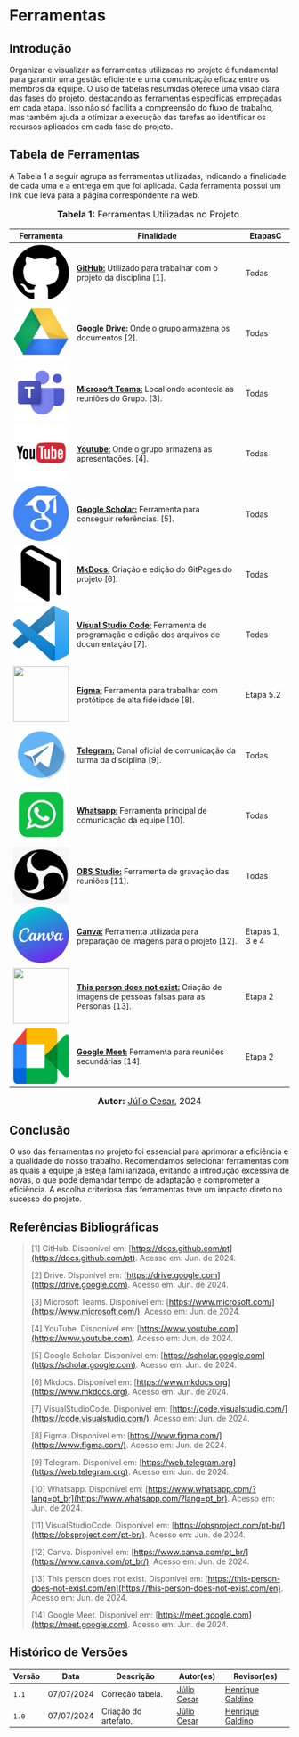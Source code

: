 # Ferramentas
## Introdução

Organizar e visualizar as ferramentas utilizadas no projeto é fundamental para garantir uma gestão eficiente e uma comunicação eficaz entre os membros da equipe. O uso de tabelas resumidas oferece uma visão clara das fases do projeto, destacando as ferramentas específicas empregadas em cada etapa. Isso não só facilita a compreensão do fluxo de trabalho, mas também ajuda a otimizar a execução das tarefas ao identificar os recursos aplicados em cada fase do projeto.

## Tabela de Ferramentas

A Tabela 1 a seguir agrupa as ferramentas utilizadas, indicando a finalidade de cada uma e a entrega em que foi aplicada. Cada ferramenta possui um link que leva para a página correspondente na web.

<div align="center">
<font size="3"><p style="text-align: center"><b>Tabela 1:</b> Ferramentas Utilizadas no Projeto.</p></font>

<table>
  <tr>
    <th>Ferramenta</th>
    <th>Finalidade</th>
    <th>EtapasC</th>
  </tr>
 <tbody>
    <tr>
      <td><img src="https://github.com/Requisitos-de-Software/2024.1-Consumidor.gov/blob/main/assets/img/logos/github.png?raw=true" width="100" height="100"></td>
      <td><b><a  href= "https://github.com">GitHub:</a></b> Utilizado para trabalhar com o projeto da disciplina [1].</td>
      <td>Todas</td>
    </tr>
    <tr>
      <td><img src="https://github.com/Requisitos-de-Software/2024.1-Consumidor.gov/blob/main/assets/img/logos/drive.png?raw=true" width="100" height="100"></td>
      <td><b><a href="#">Google Drive:</a></b> Onde o grupo armazena os documentos [2].</td>
      <td>Todas</td>
    </tr>
    <tr>
      <td><img src="https://github.com/Requisitos-de-Software/2024.1-Consumidor.gov/blob/main/assets/img/logos/teams.png?raw=true" width="100" height="100"></td>
      <td><b><a href="#">Microsoft Teams:</a></b> Local onde acontecia as reuniões do Grupo.   [3].</td>
      <td>Todas</td>
    </tr>
    <tr>
      <td><img src="https://github.com/Requisitos-de-Software/2024.1-Consumidor.gov/blob/main/assets/img/logos/youtube.png?raw=true" width="100" height="100"></td>
      <td><b><a href="#">Youtube:</a></b> Onde o grupo armazena as apresentações. [4].</td>
      <td>Todas</td>
    </tr>
    <tr>
      <td><img src="https://github.com/Requisitos-de-Software/2024.1-Consumidor.gov/blob/main/assets/img/logos/scholar-google.png?raw=true" width="100" height="100"></td>
      <td><b><a href="#">Google Scholar:</a></b> Ferramenta para conseguir referências. [5].</td>
      <td>Todas</td>
    </tr>
    <tr>
      <td><img src="https://github.com/Requisitos-de-Software/2024.1-Consumidor.gov/blob/main/assets/img/logos/mkdocs.png?raw=true" width="100" height="100"></td>
      <td><b><a href="#">MkDocs:</a></b> Criação e edição do GitPages do projeto [6].</td>
      <td>Todas</td>
    </tr>
    <tr>
      <td><img src="https://github.com/Requisitos-de-Software/2024.1-Consumidor.gov/blob/main/assets/img/logos/logo-vscode.png?raw=true" width="100" height="100"></td>
      <td><b><a href="#">Visual Studio Code:</a></b> Ferramenta de programação e edição dos arquivos de documentação [7].</td>
      <td>Todas</td>
    </tr>
    <tr>
      <td><img src="https://github.com/Requisitos-de-Software/2023.2-ConecteSUS/blob/main/docs/imagens/figma-logo.png?raw=true" width="100" height="100"></td>
      <td><b><a href="#">Figma:</a></b> Ferramenta para trabalhar com protótipos de alta fidelidade [8].</td>
      <td>Etapa 5.2</td>
    </tr>
    <tr>
      <td><img src="https://github.com/Requisitos-de-Software/2024.1-Consumidor.gov/blob/main/assets/img/logos/telegram.png?raw=true" width="100" height="100"></td>
      <td><b><a href="#">Telegram:</a></b> Canal oficial de comunicação da turma da disciplina [9].</td>
      <td>Todas</td>
    </tr>
    <tr>
      <td><img src="https://github.com/Requisitos-de-Software/2024.1-Consumidor.gov/blob/main/assets/img/logos/whatsapp.png?raw=true" width="100" height="100"></td>
      <td><b><a href="#">Whatsapp:</a></b> Ferramenta principal de comunicação da equipe [10].</td>
    <td>Todas</td>
    </tr>
    <tr>
      <td><img src="https://github.com/Requisitos-de-Software/2024.1-Consumidor.gov/blob/main/assets/img/logos/Obs-logo.png?raw=true" width="100" height="100"></td>
      <td><b><a href="#">OBS Studio:</a></b> Ferramenta de gravação das reuniões [11].</td>
      <td>Todas</td>
    </tr>
    <tr>
      <td><img src="https://github.com/Requisitos-de-Software/2024.1-Consumidor.gov/blob/main/assets/img/logos/logo-canva.png?raw=true" width="100" height="100"></td>
      <td><b><a href="#">Canva:</a></b> Ferramenta utilizada para preparação de imagens para o projeto [12].</td>
      <td>Etapas 1, 3 e 4</td>
    </tr>
     <tr>
      <td><img src="https://github.com/Requisitos-de-Software/2023.2-Economia-DF/blob/main/docs/imagens/this%20person-logo.jpg?raw=true" width="100" height="100"></td>
      <td><b><a href="#">This person does not exist:</a></b> Criação de imagens de pessoas falsas para as Personas [13].</td>
      <td>Etapa 2</td>
    </tr>
    <tr>
      <td><img src="https://github.com/Requisitos-de-Software/2024.1-Consumidor.gov/blob/main/assets/img/logos/Meet.png?raw=true" width="100" height="100"></td>
      <td><b><a href="#">Google Meet:</a></b> Ferramenta para reuniões secundárias [14].</td>
      <td>Etapa 2</td>
    </tr>
  </tbody>
</table>

<font size="3"><p style="text-align: center"><b>Autor:</b> <a href="https://github.com/Julio1099">Júlio Cesar</a>, 2024</p></font>
</div>

## Conclusão

O uso das ferramentas no projeto foi essencial para aprimorar a eficiência e a qualidade do nosso trabalho. Recomendamos selecionar ferramentas com as quais a equipe já esteja familiarizada, evitando a introdução excessiva de novas, o que pode demandar tempo de adaptação e comprometer a eficiência. A escolha criteriosa das ferramentas teve um impacto direto no sucesso do projeto.

## Referências Bibliográficas

> [1] GitHub. Disponível em: [https://docs.github.com/pt](https://docs.github.com/pt). Acesso em: Jun. de 2024.
>
> [2] Drive. Disponível em: [https://drive.google.com](https://drive.google.com). Acesso em:  Jun. de 2024.
>
> [3] Microsoft Teams. Disponível em: [https://www.microsoft.com/](https://www.microsoft.com/). Acesso em: Jun. de 2024.
>
> [4] YouTube. Disponível em: [https://www.youtube.com](https://www.youtube.com). Acesso em: Jun. de 2024.
>
> [5] Google Scholar. Disponível em: [https://scholar.google.com](https://scholar.google.com). Acesso em: Jun. de 2024.
>
> [6] Mkdocs. Disponível em: [https://www.mkdocs.org](https://www.mkdocs.org). Acesso em: Jun. de 2024.
>
> [7] VisualStudioCode. Disponível em:  [https://code.visualstudio.com/](https://code.visualstudio.com/). Acesso em: Jun. de 2024.
>
> [8]  Figma. Disponível em: [https://www.figma.com/](https://www.figma.com/). Acesso em: Jun. de 2024.
>
> [9] Telegram. Disponível em:  [https://web.telegram.org](https://web.telegram.org). Acesso em: Jun. de 2024.
>
> [10] Whatsapp. Disponível em:  [https://www.whatsapp.com/?lang=pt_br](https://www.whatsapp.com/?lang=pt_br). Acesso em: Jun. de 2024.
>
> [11] VisualStudioCode. Disponível em:  [https://obsproject.com/pt-br/](https://obsproject.com/pt-br/). Acesso em: Jun. de 2024.
>
> [12] Canva. Disponível em: [https://www.canva.com/pt_br/](https://www.canva.com/pt_br/). Acesso em: Jun. de 2024.
>
> [13] This person does not exist. Disponível em: [https://this-person-does-not-exist.com/en](https://this-person-does-not-exist.com/en). Acesso em: Jun. de 2024.
>
> [14] Google Meet. Disponível em: [https://meet.google.com](https://meet.google.com). Acesso em: Jun. de 2024.
## Histórico de Versões

| Versão | Data       | Descrição            | Autor(es)                                                                                           | Revisor(es)                                    |
| ------ | ---------- | -------------------- | --------------------------------------------------------------------------------------------------- | ---------------------------------------------- |
| `1.1`  | 07/07/2024 | Correção tabela.   | [Júlio Cesar](https://github.com/Julio1099") | [Henrique Galdino](https://github.com/hgaldino05) |
| `1.0`  | 07/07/2024 | Criação do artefato.   | [Júlio Cesar](https://github.com/Julio1099") | [Henrique Galdino](https://github.com/hgaldino05) |